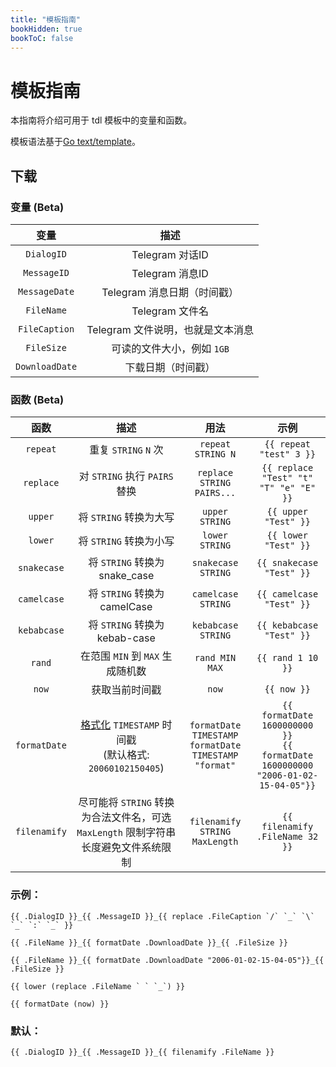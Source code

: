 ```yaml
---
title: "模板指南"
bookHidden: true
bookToC: false
---
```


# 模板指南

本指南将介绍可用于 tdl 模板中的变量和函数。

模板语法基于[Go text/template](https://golang.org/pkg/text/template/)。

## 下载

### 变量 (Beta)

|       变量       |          描述           |
|:--------------:|:---------------------:|
|   `DialogID`   |     Telegram 对话ID     |
|  `MessageID`   |     Telegram 消息ID     |
| `MessageDate`  |  Telegram 消息日期（时间戳）   |
|   `FileName`   |     Telegram 文件名      |
| `FileCaption`  | Telegram 文件说明，也就是文本消息 |
|   `FileSize`   |   可读的文件大小，例如 `1GB`    |
| `DownloadDate` |       下载日期（时间戳）       |

### 函数 (Beta)

|      函数      |                                             描述                                             |                              用法                              |                                          示例                                           |
|:------------:|:------------------------------------------------------------------------------------------:|:------------------------------------------------------------:|:-------------------------------------------------------------------------------------:|
|   `repeat`   |                                     重复 `STRING` `N` 次                                      |                      `repeat STRING N`                       |                                `{{ repeat "test" 3 }}`                                |
|  `replace`   |                                  对 `STRING` 执行 `PAIRS` 替换                                  |                  `replace STRING PAIRS...`                   |                        `{{ replace "Test" "t" "T" "e" "E" }}`                         |
|   `upper`    |                                      将 `STRING` 转换为大写                                      |                        `upper STRING`                        |                                 `{{ upper "Test" }}`                                  |
|   `lower`    |                                      将 `STRING` 转换为小写                                      |                        `lower STRING`                        |                                 `{{ lower "Test" }}`                                  |
| `snakecase`  |                                 将 `STRING` 转换为 snake_case                                  |                      `snakecase STRING`                      |                               `{{ snakecase "Test" }}`                                |
| `camelcase`  |                                  将 `STRING` 转换为 camelCase                                  |                      `camelcase STRING`                      |                               `{{ camelcase "Test" }}`                                |
| `kebabcase`  |                                 将 `STRING` 转换为 kebab-case                                  |                      `kebabcase STRING`                      |                               `{{ kebabcase "Test" }}`                                |
|    `rand`    |                                  在范围 `MIN` 到 `MAX` 生成随机数                                   |                        `rand MIN MAX`                        |                                   `{{ rand 1 10 }}`                                   |
|    `now`     |                                          获取当前时间戳                                           |                            `now`                             |                                      `{{ now }}`                                      |
| `formatDate` | [格式化](https://zhuanlan.zhihu.com/p/145009400) `TIMESTAMP` 时间戳<br/>(默认格式: `20060102150405`) | `formatDate TIMESTAMP` <br/> `formatDate TIMESTAMP "format"` | `{{ formatDate 1600000000 }}`<br/> `{{ formatDate 1600000000 "2006-01-02-15-04-05"}}` |
| `filenamify` |            尽可能将 `STRING` 转换为合法文件名，可选 `MaxLength` 限制字符串长度避免文件系统限制   |                   `filenamify STRING MaxLength`                 |                             `{{ filenamify .FileName 32 }}`                             |

### 示例：

```gotemplate
{{ .DialogID }}_{{ .MessageID }}_{{ replace .FileCaption `/` `_` `\` `_` `:` `_` }}

{{ .FileName }}_{{ formatDate .DownloadDate }}_{{ .FileSize }}

{{ .FileName }}_{{ formatDate .DownloadDate "2006-01-02-15-04-05"}}_{{ .FileSize }}

{{ lower (replace .FileName ` ` `_`) }}

{{ formatDate (now) }}
```

### 默认：

```gotemplate
{{ .DialogID }}_{{ .MessageID }}_{{ filenamify .FileName }}
```
